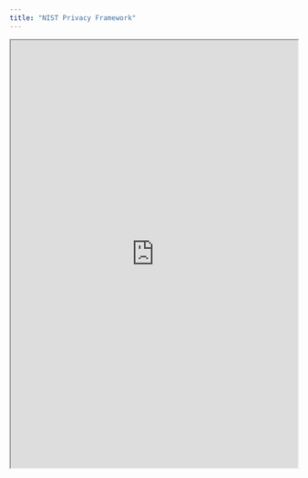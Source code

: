 ```yaml
---
title: "NIST Privacy Framework"
---
```



<iframe height="750" width="100%" src="https://ewelton.github.io/ktest/wiki.html#NIST%20Privacy%20Framework"></iframe>
